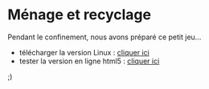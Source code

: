 
# Ménage et recyclage

Pendant le confinement, nous avons préparé ce petit jeu...



* télécharger la version Linux : [cliquer ici](./exports/linux)
* tester la version en ligne html5 : [cliquer ici](./exports/html/menage.html)


;)